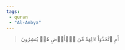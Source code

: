 ```yaml
---
tags: 
 - quran 
 - "Al-Anbya"
---
```


> أَمِ ٱتَّخَذُوٓاْ ءَالِهَةٗ مِّنَ ٱلۡأَرۡضِ هُمۡ يُنشِرُونَ
